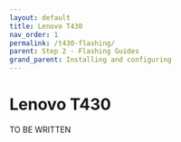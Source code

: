 ```yaml
---
layout: default
title: Lenovo T430
nav_order: 1
permalink: /t430-flashing/
parent: Step 2 - Flashing Guides
grand_parent: Installing and configuring
---
```


Lenovo T430
====

TO BE WRITTEN
